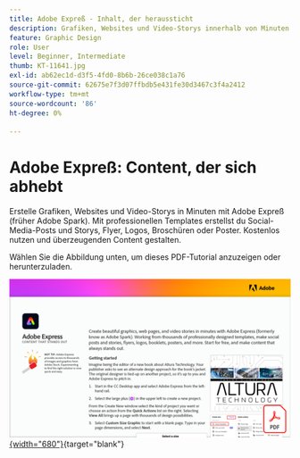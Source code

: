```yaml
---
title: Adobe Expreß - Inhalt, der heraussticht
description: Grafiken, Websites und Video-Storys innerhalb von Minuten mit Adobe Expreß erstellen
feature: Graphic Design
role: User
level: Beginner, Intermediate
thumb: KT-11641.jpg
exl-id: ab62ec1d-d3f5-4fd0-8b6b-26ce038c1a76
source-git-commit: 62675e7f3d07ffbdb5e431fe30d3467c3f4a2412
workflow-type: tm+mt
source-wordcount: '86'
ht-degree: 0%

---
```


# Adobe Expreß: Content, der sich abhebt

Erstelle Grafiken, Websites und Video-Storys in Minuten mit Adobe Expreß (früher Adobe Spark). Mit professionellen Templates erstellst du Social-Media-Posts und Storys, Flyer, Logos, Broschüren oder Poster. Kostenlos nutzen und überzeugenden Content gestalten.

Wählen Sie die Abbildung unten, um dieses PDF-Tutorial anzuzeigen oder herunterzuladen.

[![Bild der ersten Seite des Tutorials](assets/Adobe-Express-content-that-stands-out.png){width="680"}](assets/Adobe-Express-content-that-stands-out.pdf){target="blank"}
